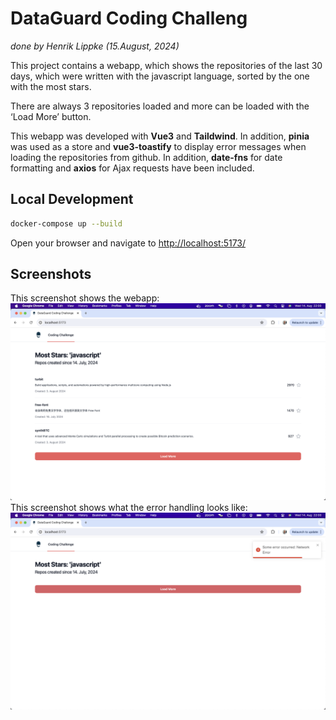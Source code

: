 
# DataGuard Coding Challeng 
*done by Henrik Lippke (15.August, 2024)*

This project contains a webapp, which shows the repositories of the last 30 days, which were written with the javascript language, sorted by the one with the most stars.

There are always 3 repositories loaded and more can be loaded with the ‘Load More’ button.

This webapp was developed with **Vue3** and **Taildwind**.
In addition, **pinia** was used as a store and **vue3-toastify** to display error messages when loading the repositories from github. In addition, **date-fns** for date formatting and **axios** for Ajax requests have been included.


## Local Development

```sh
docker-compose up --build
```

Open your browser and navigate to [http://localhost:5173/](http://localhost:5173/)

## Screenshots

This screenshot shows the webapp:
![Screenshot Success](./screenshot-success.png)
This screenshot shows what the error handling looks like:
![Screenshot Error](./screenshot-error.png)
